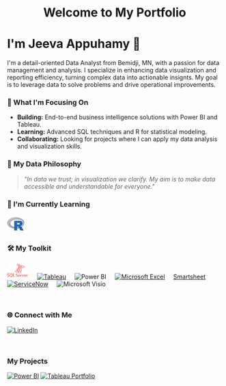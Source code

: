 <h1 align="center">Welcome to My Portfolio</h1>

<!-- left column -->
<td valign="top" width="60%">
  <h1 align="left">I'm Jeeva Appuhamy 👋</h1>
  <p align="left">
    I'm a detail-oriented Data Analyst from Bemidji, MN, with a passion for data management and analysis. I specialize in enhancing data visualization and reporting efficiency, turning complex data into actionable insignts. My goal is to leverage data to solve problems and drive operational improvements.
  </p>
 <h3 align="left">🚀 What I'm Focusing On</h3>
  <ul>
    <li><b>Building:</b> End-to-end business intelligence solutions with Power BI and Tableau.</li>
    <li><b>Learning:</b> Advanced SQL techniques and R for statistical modeling.</li>
    <li><b>Collaborating:</b> Looking for projects where I can apply my data analysis and visualization skills.</li>
  </ul>

  <h3 align="left">💬 My Data Philosophy</h3>
  <blockquote>
    <i>"In data we trust; in visualization we clarify. My aim is to make data accessible and understandable for everyone."</i>
  </blockquote>
  
  <h3 align="left">🌱 I'm Currently Learning</h3>
  <div style="display: flex; align-items: center; gap: 8px;">
    <a href="https://www.r-project.org/" target="_blank" rel="noreferrer">
      <img src="https://raw.githubusercontent.com/devicons/devicon/master/icons/r/r-original.svg" alt="R Programming" width="40" height="40"/>
    </a>
   
   </div>

</td>
<!-- Right Column -->
<td valign="top" width="40%">
  <h3 align="left">🛠️ My Toolkit</h3>
  <p align="left">
    <!-- Skills from your resume -->
    <a href="https://www.microsoft.com/en-us/power-bi" target="_blank" rel="noreferrer"><img src="https://raw.githubusercontent.com/devicons/devicon/master/icons/microsoftsqlserver/microsoftsqlserver-plain-wordmark.svg" alt="Power BI / SQL" width="50" height="40"/></a>
   &nbsp;&nbsp;&nbsp;
    <a href="https://www.tableau.com/" target="_blank" rel="noreferrer"><img src="https://img.icons8.com/color/48/000000/tableau-software.png" alt="Tableau" width="50" height="40"/></a>
   &nbsp;&nbsp;&nbsp;
  <a href="https://www.microsoft.com/en-us/power-bi" target="_blank" rel="noreferrer" style="text-decoration: none;">
  <img src="https://uxwing.com/wp-content/themes/uxwing/download/brands-and-social-media/power-bi-icon.png" alt="Power BI" width="40" height="40"/></a>
   &nbsp;&nbsp;&nbsp;
    <a href="https://www.microsoft.com/en-us/excel" target="_blank" rel="noreferrer"><img src="https://logos-world.net/wp-content/uploads/2022/02/Microsoft-Excel-Emblem.png" alt="Microsoft Excel" width="50" height="40"/></a>
   &nbsp;&nbsp;&nbsp;
    <a href="https://www.smartsheet.com" target="_blank">Smartsheet</a>
   &nbsp;&nbsp;&nbsp;
    <a href="https://www.servicenow.com/" target="_blank" rel="noreferrer"><img src="https://logos-world.net/wp-content/uploads/2022/02/ServiceNow-Symbol.png" alt="ServiceNow" width="50" height="40"/></a>
   &nbsp;&nbsp;&nbsp;
   <a href="https://www.microsoft.com/en-us/microsoft-365/visio/" target="_blank" rel="noreferrer" style="text-decoration: none;">
  <img src="https://uxwing.com/wp-content/themes/uxwing/download/brands-and-social-media/microsoft-visio-icon.png" alt="Microsoft Visio" width="40" height="40"/>
</a>
  </p>
  <br>
  <h3 align="left">🌐 Connect with Me</h3>
  <p align="left">
    <!-- Replace href with your actual profile links -->
    <a href="https://www.linkedin.com/in/jeevaappuhamy/" target="_blank"><img src="https://img.shields.io/badge/LinkedIn-0A66C2?style=for-the-badge&logo=linkedin&logoColor=white" alt="LinkedIn"/></a>
</p>
  <br>
  <h3 align="left">My Projects</h3>
  <p align="left">
    <a href="https://github.com/antonjeeva5/power-bi-projects" target="_blank"><img src="https://img.shields.io/badge/Power_BI-0A66C2?style=for-the-badge&logo=github&logoColor=white" alt="Power BI"/></a>
    <a href="https://public.tableau.com/app/profile/thennakoon.mudelige.appuhamy/vizzes" target="_blank"><img src="https://img.shields.io/badge/Tableau-E97627?style=for-the-badge&logo=tableau&logoColor=white" alt="Tableau Portfolio"/></a>
  </p>
</td>




